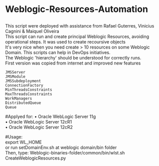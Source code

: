 # Weblogic-Resources-Automation<p>
 This script were deployed with assistance from Rafael Guterres, Vinicius Cagnini & Maiquel Oliveira<br>
 This script can run and create principal Weblogic Resources, avoiding operational steps. It was used to create recoursive objects<br>
 It's very nice when you need create > 10 resources on some Weblogic Domain. This scripts can help in DevOps initiatives.<br>
 The Weblogic 'hierarchy' should be understood for correctly runs.<br>
 First version was copied from internet and improved new features<br>

	JMSServer
	JMSModule
	JMSSubdeployment
	ConnectionFactory
	MinThreadsConstraints
	MaxThreadsConstraints
	WorkManagers
	DistributedQueue
	Queue

<p>#Applyed for:
•	Oracle WebLogic Server 11g<br>
•	Oracle WebLogic Server 12cR1<br>
•	Oracle WebLogic Server 12cR2<br>

<p>#Usage:       <br>
export WL_HOME<br> or run setDomainEnv.sh at weblogic domain/bin folder<br>
           Then, type:  Weblogic-binaries-folder/common/bin/wlst.sh CreateWeblogicResources.py<br>
